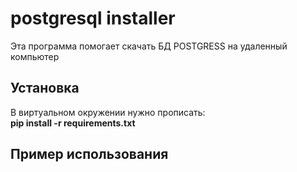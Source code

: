 # postgresql installer
Эта программа помогает скачать БД POSTGRESS на удаленный компьютер
## Установка
В виртуальном окружении нужно прописать:\
**pip install -r requirements.txt**

## Пример использования

